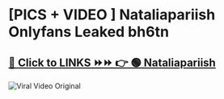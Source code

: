 
 # [PICS + VIDEO ] Nataliapariish Onlyfans Leaked bh6tn

## <h2><a href="https://clipsfans.com/Nataliapariish&ref=git">🔗 Click to LINKS ⏩⏩ 👉 🟢 Nataliapariish </a></h2>

<a href="https://clipsfans.com/Nataliapariish&ref=git" rel="nofollow" data-target="animated-image.originalLink"><img src="https://i.ibb.co.com/xMMVF88/686577567.gif" alt="Viral Video Original" style="max-width: 100%; display: inline-block;" data-target="animated-image.originalImage"></a>

